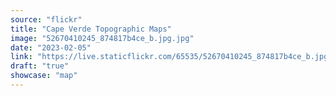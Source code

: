 ```yaml
---
source: "flickr"
title: "Cape Verde Topographic Maps"
image: "52670410245_874817b4ce_b.jpg.jpg"
date: "2023-02-05"
link: "https://live.staticflickr.com/65535/52670410245_874817b4ce_b.jpg"
draft: "true"
showcase: "map"
---
```

